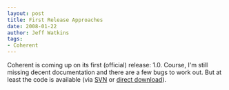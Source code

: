```yaml
---
layout: post
title: First Release Approaches
date: 2008-01-22
author: Jeff Watkins
tags:
- Coherent
---
```


Coherent is coming up on its first (official) release: 1.0. Course, I'm still missing decent documentation and there are a few bugs to work out. But at least the code is available (via [SVN](http://localhost:8888/svn/coherent/) or [direct download](/download)).